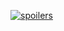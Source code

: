 [![spoilers][spoilers-img]][spoilers-link][spoilers-img]: http://i5.photobucket.com/albums/y194/Jenny_Wildcat/Doctor%20Who/2n1xdvc.gif "Spoilers..."[spoilers-link]: http://s5.photobucket.com/user/Jenny_Wildcat/media/Doctor%20Who/2n1xdvc.gif.html